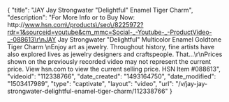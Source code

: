 {
    "title": "JAY Jay Strongwater \"Delightful\" Enamel Tiger Charm",
    "description": "For More Info or to Buy Now: http:\/\/www.hsn.com\/products\/seo\/8225972?rdr=1&sourceid=youtube&cm_mmc=Social-_-Youtube-_-ProductVideo-_-088613\r\nJAY Jay Strongwater \"Delightful\" Multicolor Enamel Goldtone Tiger Charm \nEnjoy art as jewelry. Throughout history, fine artists have also explored lives as jewelry designers and craftspeople. That...\r\nPrices shown on the previously recorded video may not represent the current price.  View hsn.com to view the current selling price. HSN Item #088613",
    "videoid": "112338766",
    "date_created": "1493164750",
    "date_modified": "1503417989",
    "type": "captivate",
    "layout": "video",
    "url": "\/v\/jay-jay-strongwater-delightful-enamel-tiger-charm\/112338766"
}